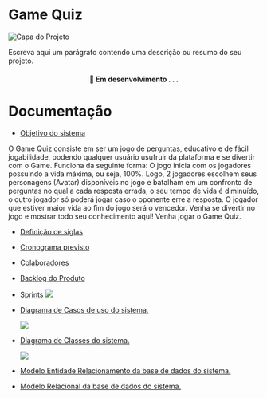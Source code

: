#  Game Quiz


![Capa do Projeto](https://i.ibb.co/QpzGjjn/pngwing-com-2.png)



Escreva aqui um parágrafo contendo uma descrição ou resumo do seu projeto.

<h4 align="center"> 
	🚧  Em desenvolvimento . . .
</h4>

# Documentação


* [Objetivo do sistema](#sobre-o-objetivo-do-sistema)

O Game Quiz consiste em ser um jogo de perguntas, educativo e de fácil jogabilidade, podendo qualquer usuário usufruir da plataforma e se divertir com o Game.
Funciona da seguinte forma: O jogo inicia com os jogadores possuindo a vida máxima, ou seja, 100%. Logo, 2 jogadores escolhem seus personagens (Avatar) disponíveis no jogo e batalham em um confronto de perguntas no qual a cada resposta errada, o seu tempo de vida é diminuído, o outro jogador só poderá jogar caso o oponente erre a resposta. O jogador que estiver maior vida ao fim do jogo será o vencedor.
Venha se divertir no jogo e mostrar todo seu conhecimento aqui! Venha jogar o Game Quiz.


* [Definição de siglas](#definicao-siglas)
 

* [Cronograma previsto](#cronograma)
 

* [Colaboradores](#colaboradores)
 

* [Backlog do Produto](#backlog-produto)
 

* [Sprints](#sprints)
![](https://www.notion.so/Trabalho-Final-A3-ac22bb50ea96402b9789fa42a1f10755)

* [Diagrama de Casos de uso do sistema.](#diagrama-caso-de-uso)

    ![](https://github.com/Game-Quiz/Documentacao/blob/main/Untitled%20Diagram-Page-5.drawio%20(1).png)
 

* [Diagrama de Classes do sistema.](#diagrama-de-classes-do-sistema)

   ![](https://github.com/Game-Quiz/Documentacao/blob/main/Diagrama%20de%20Classe.jpg)
  

* [Modelo Entidade Relacionamento da base de dados do sistema.](#modelo-entidade-relacional)


* [Modelo Relacional da base de dados do sistema.](#modelo-relacional)
